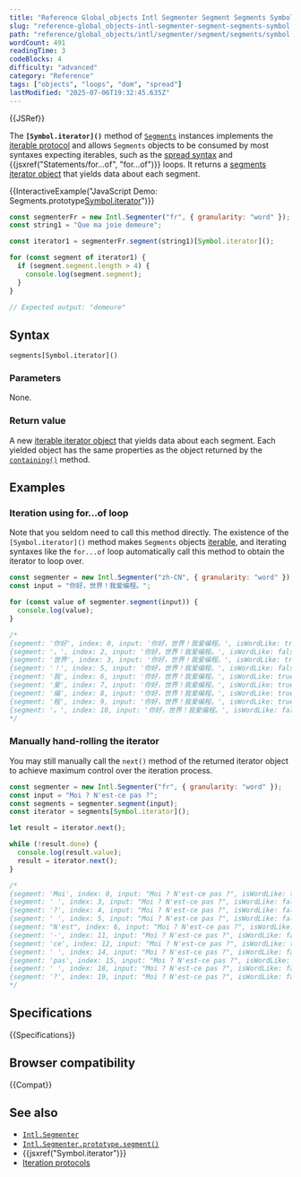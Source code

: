 ```yaml
---
title: "Reference Global_objects Intl Segmenter Segment Segments Symbol.Iterator"
slug: "reference-global_objects-intl-segmenter-segment-segments-symbol.iterator"
path: "reference/global_objects/intl/segmenter/segment/segments/symbol.iterator/index.md"
wordCount: 491
readingTime: 3
codeBlocks: 4
difficulty: "advanced"
category: "Reference"
tags: ["objects", "loops", "dom", "spread"]
lastModified: "2025-07-06T19:32:45.635Z"
---
```



{{JSRef}}

The **`[Symbol.iterator]()`** method of [`Segments`](/en-US/docs/Web/JavaScript/Reference/Global_Objects/Intl/Segmenter/segment/Segments) instances implements the [iterable protocol](/en-US/docs/Web/JavaScript/Reference/Iteration_protocols) and allows `Segments` objects to be consumed by most syntaxes expecting iterables, such as the [spread syntax](/en-US/docs/Web/JavaScript/Reference/Operators/Spread_syntax) and {{jsxref("Statements/for...of", "for...of")}} loops. It returns a [segments iterator object](/en-US/docs/Web/JavaScript/Reference/Global_Objects/Iterator) that yields data about each segment.

{{InteractiveExample("JavaScript Demo: Segments.prototype[Symbol.iterator]()")}}

```js interactive-example
const segmenterFr = new Intl.Segmenter("fr", { granularity: "word" });
const string1 = "Que ma joie demeure";

const iterator1 = segmenterFr.segment(string1)[Symbol.iterator]();

for (const segment of iterator1) {
  if (segment.segment.length > 4) {
    console.log(segment.segment);
  }
}

// Expected output: "demeure"
```

## Syntax

```js-nolint
segments[Symbol.iterator]()
```

### Parameters

None.

### Return value

A new [iterable iterator object](/en-US/docs/Web/JavaScript/Reference/Global_Objects/Iterator) that yields data about each segment. Each yielded object has the same properties as the object returned by the [`containing()`](/en-US/docs/Web/JavaScript/Reference/Global_Objects/Intl/Segmenter/segment/Segments/containing) method.

## Examples

### Iteration using for...of loop

Note that you seldom need to call this method directly. The existence of the `[Symbol.iterator]()` method makes `Segments` objects [iterable](/en-US/docs/Web/JavaScript/Reference/Iteration_protocols#the_iterable_protocol), and iterating syntaxes like the `for...of` loop automatically call this method to obtain the iterator to loop over.

```js
const segmenter = new Intl.Segmenter("zh-CN", { granularity: "word" });
const input = "你好，世界！我爱编程。";

for (const value of segmenter.segment(input)) {
  console.log(value);
}

/*
{segment: '你好', index: 0, input: '你好，世界！我爱编程。', isWordLike: true}
{segment: '，', index: 2, input: '你好，世界！我爱编程。', isWordLike: false}
{segment: '世界', index: 3, input: '你好，世界！我爱编程。', isWordLike: true}
{segment: '！', index: 5, input: '你好，世界！我爱编程。', isWordLike: false}
{segment: '我', index: 6, input: '你好，世界！我爱编程。', isWordLike: true}
{segment: '爱', index: 7, input: '你好，世界！我爱编程。', isWordLike: true}
{segment: '编', index: 8, input: '你好，世界！我爱编程。', isWordLike: true}
{segment: '程', index: 9, input: '你好，世界！我爱编程。', isWordLike: true}
{segment: '。', index: 10, input: '你好，世界！我爱编程。', isWordLike: false}
*/
```

### Manually hand-rolling the iterator

You may still manually call the `next()` method of the returned iterator object to achieve maximum control over the iteration process.

```js
const segmenter = new Intl.Segmenter("fr", { granularity: "word" });
const input = "Moi ? N'est-ce pas ?";
const segments = segmenter.segment(input);
const iterator = segments[Symbol.iterator]();

let result = iterator.next();

while (!result.done) {
  console.log(result.value);
  result = iterator.next();
}

/*
{segment: 'Moi', index: 0, input: "Moi ? N'est-ce pas ?", isWordLike: true}
{segment: ' ', index: 3, input: "Moi ? N'est-ce pas ?", isWordLike: false}
{segment: '?', index: 4, input: "Moi ? N'est-ce pas ?", isWordLike: false}
{segment: ' ', index: 5, input: "Moi ? N'est-ce pas ?", isWordLike: false}
{segment: "N'est", index: 6, input: "Moi ? N'est-ce pas ?", isWordLike: true}
{segment: '-', index: 11, input: "Moi ? N'est-ce pas ?", isWordLike: false}
{segment: 'ce', index: 12, input: "Moi ? N'est-ce pas ?", isWordLike: true}
{segment: ' ', index: 14, input: "Moi ? N'est-ce pas ?", isWordLike: false}
{segment: 'pas', index: 15, input: "Moi ? N'est-ce pas ?", isWordLike: true}
{segment: ' ', index: 18, input: "Moi ? N'est-ce pas ?", isWordLike: false}
{segment: '?', index: 19, input: "Moi ? N'est-ce pas ?", isWordLike: false}
*/
```

## Specifications

{{Specifications}}

## Browser compatibility

{{Compat}}

## See also

- [`Intl.Segmenter`](/en-US/docs/Web/JavaScript/Reference/Global_Objects/Intl/Segmenter)
- [`Intl.Segmenter.prototype.segment()`](/en-US/docs/Web/JavaScript/Reference/Global_Objects/Intl/Segmenter/segment)
- {{jsxref("Symbol.iterator")}}
- [Iteration protocols](/en-US/docs/Web/JavaScript/Reference/Iteration_protocols)
